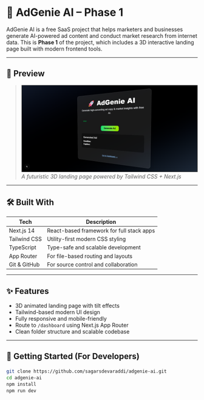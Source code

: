 # 🚀 AdGenie AI – Phase 1

AdGenie AI is a free SaaS project that helps marketers and businesses generate AI-powered ad content and conduct market research from internet data. This is **Phase 1** of the project, which includes a 3D interactive landing page built with modern frontend tools.

---

## 📸 Preview

> ![Homepage Preview](./public/preview.png)
> _A futuristic 3D landing page powered by Tailwind CSS + Next.js_

---

## 🛠️ Built With

| Tech       | Description                                |
|------------|--------------------------------------------|
| Next.js 14 | React-based framework for full stack apps  |
| Tailwind CSS | Utility-first modern CSS styling         |
| TypeScript | Type-safe and scalable development         |
| App Router | For file-based routing and layouts         |
| Git & GitHub | For source control and collaboration     |

---

## ✨ Features

- 3D animated landing page with tilt effects  
- Tailwind-based modern UI design  
- Fully responsive and mobile-friendly  
- Route to `/dashboard` using Next.js App Router  
- Clean folder structure and scalable codebase  

---

## 🚀 Getting Started (For Developers)

```bash
git clone https://github.com/sagarsdevaraddi/adgenie-ai.git
cd adgenie-ai
npm install
npm run dev

